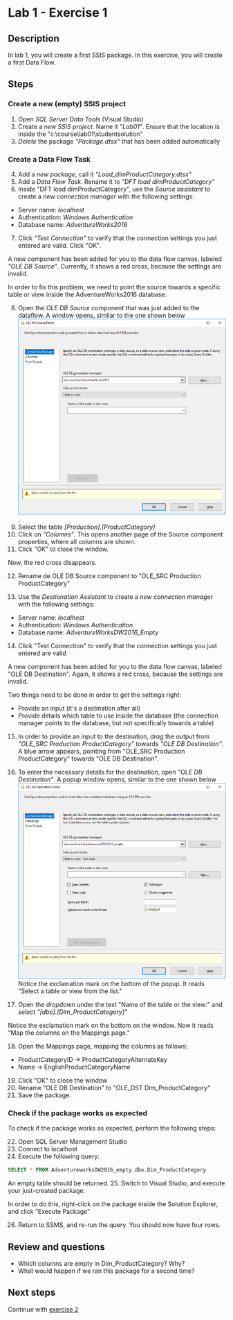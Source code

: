# Lab 1 - Exercise 1

## Description

In lab 1, you will create a first SSIS package. In this exercise, you will create a first Data Flow.

## Steps

### Create a new (empty) SSIS project

1. Open *SQL Server Data Tools* (Visual Studio)
2. Create a *new SSIS project*. Name it *"Lab01"*. Ensure that the location is inside the "c:\course\lab01\studentsolution"
3. *Delete* the package *"Package.dtsx"* that has been added automatically

### Create a Data Flow Task

4. Add a *new package*, call it *"Load_dimProductCategory.dtsx"*
5. Add a *Data Flow Task*. Rename it to *"DFT load dimProductCategory"*
6. Inside "DFT load dimProductCategory", use the *Source assistant* to create a *new connection manager* with the following settings:

* Server name: *localhost*
* Authentication: *Windows Authentication*
* Database name: *AdventureWorks2016*

7. Click *"Test Connection"* to verify that the connection settings you just entered are valid. Click "OK".

A new component has been added for you to the data flow canvas, labeled *"OLE DB Source"*.
Currently, it shows a red cross, because the settings are invalid.

In order to fix this problem, we need to point the source towards a specific table or view inside the AdventureWorks2016 database.

8. Open the *OLE DB Source* component that was just added to the dataflow. A window opens, similar to the one shown below ![Source component editor](img/1_DataFlow_SourceComponentEditor.png).
9. Select the table *[Production].[ProductCategory]*
10. Click on *"Columns"*. This opens another page of the Source component properties, where all columns are shown.
11. Click *"OK"* to close the window.

Now, the red cross disappears.

12. Rename de OLE DB Source component to "OLE_SRC Production ProductCategory" 

13. Use the *Destionation Assistant* to create a *new connection manager* with the following settings:

  * Server name: *localhost*
  * Authentication: *Windows Authentication*
  * Database name: *AdventureWorksDW2016_Empty*

14. Click "Test Connection" to verify that the connection settings you just entered are valid

A new component has been added for you to the data flow canvas, labeled "OLE DB Destination".
Again, it shows a red cross, because the settings are invalid.

Two things need to be done in order to get the settings right:

* Provide an input (it's a destination after all)
* Provide details which table to use inside the database (the connection manager points to the database, but not specifically towards a table)

15. In order to provide an input to the destination, *drag* the output from *"OLE_SRC Production ProductCategory"* towards *"OLE DB Destination"*. A blue arrow appears, pointing from "OLE_SRC Production ProductCategory" towards "OLE DB Destination".

16. To enter the necessary details for the destination, open *"OLE DB Destination"*.
A popup window opens, similar to the one shown below ![Destination editor](img/2_DataFlow_DestinationComponentEditor.png)
Notice the exclamation mark on the bottom of the popup. It reads "Select a table or view from the list." 

17. Open the *dropdown* under the text "Name of the table or the view:" and *select "[dbo].[Dim_ProductCategory]"*

Notice the exclamation mark on the bottom on the window. Now it reads "Map the columns on the Mappings page."

18. Open the Mappings page, mapping the columns as follows:

* ProductCategoryID -> ProductCategoryAlternateKey
* Name -> EnglishProductCategoryName

19. Click "OK"  to close the window
20. Rename "OLE DB Destination" to "OLE_DST Dim_ProductCategory"
21. Save the package.

### Check if the package works as expected

To check if the package works as expected, perform the following steps:

22. Open SQL Server Management Studio
23. Connect to localhost
24. Execute the following query:

```SQL
SELECT * FROM AdventureworksDW2016_empty.dbo.Dim_ProductCategory
```

An empty table should be returned.
25. Switch to Visual Studio, and execute your just-created package. 

In order to do this, right-click on the package inside the Solution Explorer, and click "Execute Package"

26. Return to SSMS, and re-run the query. You should now have four rows.

## Review and questions

- Which columns are empty in Dim_ProductCategory? Why?
- What would happen if we ran this package for a second time?

## Next steps

Continue with [exercise 2](../Exercise%202)
